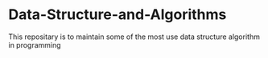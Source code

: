 # Data-Structure-and-Algorithms

This repositary is to maintain some of the most use data structure algorithm in programming
